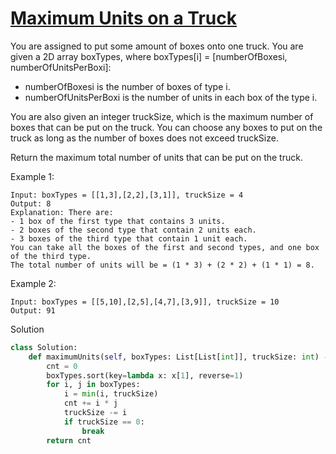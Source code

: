 # [Maximum Units on a Truck](https://leetcode.com/problems/maximum-units-on-a-truck/)

You are assigned to put some amount of boxes onto one truck. You are given a 2D array boxTypes, 
where boxTypes[i] = [numberOfBoxesi, numberOfUnitsPerBoxi]:

- numberOfBoxesi is the number of boxes of type i.
- numberOfUnitsPerBoxi is the number of units in each box of the type i.

You are also given an integer truckSize, which is the maximum number of boxes that can be put on the truck. You can 
choose any boxes to put on the truck as long as the number of boxes does not exceed truckSize.

Return the maximum total number of units that can be put on the truck.

Example 1:
```
Input: boxTypes = [[1,3],[2,2],[3,1]], truckSize = 4
Output: 8
Explanation: There are:
- 1 box of the first type that contains 3 units.
- 2 boxes of the second type that contain 2 units each.
- 3 boxes of the third type that contain 1 unit each.
You can take all the boxes of the first and second types, and one box of the third type.
The total number of units will be = (1 * 3) + (2 * 2) + (1 * 1) = 8.
```
Example 2:
```
Input: boxTypes = [[5,10],[2,5],[4,7],[3,9]], truckSize = 10
Output: 91
```
Solution
```python
class Solution:
    def maximumUnits(self, boxTypes: List[List[int]], truckSize: int) -> int:
        cnt = 0
        boxTypes.sort(key=lambda x: x[1], reverse=1)
        for i, j in boxTypes:
            i = min(i, truckSize)
            cnt += i * j
            truckSize -= i
            if truckSize == 0:
                break
        return cnt
```
